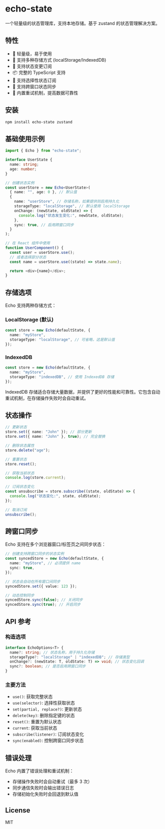# echo-state

一个轻量级的状态管理库，支持本地存储。基于 zustand 的状态管理解决方案。

## 特性

- 🚀 轻量级，易于使用
- 💾 支持多种存储方式 (localStorage/IndexedDB)
- 🔄 支持状态变更订阅
- 📦 完整的 TypeScript 支持
- 🎯 支持选择性状态订阅
- 🔄 支持跨窗口状态同步
- 🔁 内置重试机制，提高数据可靠性

## 安装

```bash
npm install echo-state zustand
```

## 基础使用示例

```typescript
import { Echo } from "echo-state";

interface UserState {
  name: string;
  age: number;
}

// 创建状态实例
const userStore = new Echo<UserState>(
  { name: "", age: 0 }, // 默认值
  {
    name: "userStore", // 存储名称，如果提供则启用持久化
    storageType: "localStorage", // 默认使用 localStorage
    onChange: (newState, oldState) => {
      console.log("状态发生变化:", newState, oldState);
    },
    sync: true, // 启用跨窗口同步
  }
);

// 在 React 组件中使用
function UserComponent() {
  const user = userStore.use();
  // 或者选择部分状态
  const name = userStore.use((state) => state.name);

  return <div>{name}</div>;
}
```

## 存储选项

Echo 支持两种存储方式：

### LocalStorage (默认)

```typescript
const store = new Echo(defaultState, {
  name: "myStore",
  storageType: "localStorage", // 可省略，这是默认值
});
```

### IndexedDB

```typescript
const store = new Echo(defaultState, {
  name: "myStore",
  storageType: "indexedDB", // 使用 IndexedDB 存储
});
```

IndexedDB 存储适合存储大量数据，并提供了更好的性能和可靠性。它包含自动重试机制，在存储操作失败时会自动重试。

## 状态操作

```typescript
// 更新状态
store.set({ name: "John" }); // 部分更新
store.set({ name: "John" }, true); // 完全替换

// 删除状态属性
store.delete("age");

// 重置状态
store.reset();

// 获取当前状态
console.log(store.current);

// 订阅状态变化
const unsubscribe = store.subscribe((state, oldState) => {
  console.log("状态变化:", state, oldState);
});

// 取消订阅
unsubscribe();
```

## 跨窗口同步

Echo 支持在多个浏览器窗口/标签页之间同步状态：

```typescript
// 创建支持跨窗口同步的状态实例
const syncedStore = new Echo(defaultState, {
  name: "myStore", // 必须提供 name
  sync: true,
});

// 状态会自动在所有窗口间同步
syncedStore.set({ value: 123 });

// 动态控制同步
syncedStore.sync(false); // 关闭同步
syncedStore.sync(true); // 开启同步
```

## API 参考

### 构造选项

```typescript
interface EchoOptions<T> {
  name?: string; // 状态名称，用于持久化存储
  storageType?: "localStorage" | "indexedDB"; // 存储类型
  onChange?: (newState: T, oldState: T) => void; // 状态变化回调
  sync?: boolean; // 是否启用跨窗口同步
}
```

### 主要方法

- `use()`: 获取完整状态
- `use(selector)`: 选择性获取状态
- `set(partial, replace?)`: 更新状态
- `delete(key)`: 删除指定键的状态
- `reset()`: 重置为默认状态
- `current`: 获取当前状态
- `subscribe(listener)`: 订阅状态变化
- `sync(enabled)`: 控制跨窗口同步状态

## 错误处理

Echo 内置了错误处理和重试机制：

- 存储操作失败时会自动重试（最多 3 次）
- 同步通信失败时会输出错误日志
- 存储初始化失败时会回退到默认值

## License

MIT
